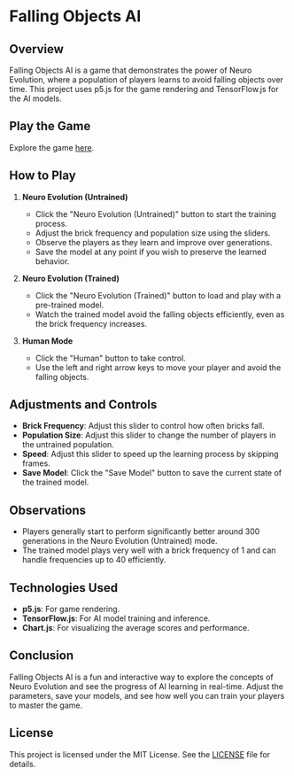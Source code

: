 # Falling Objects AI

## Overview

Falling Objects AI is a game that demonstrates the power of Neuro Evolution, where a population of players learns to avoid falling objects over time. This project uses p5.js for the game rendering and TensorFlow.js for the AI models.

## Play the Game

Explore the game [here](https://harivardhanr.github.io/falling-objects-ai/).

## How to Play

1. **Neuro Evolution (Untrained)**

   - Click the "Neuro Evolution (Untrained)" button to start the training process.
   - Adjust the brick frequency and population size using the sliders.
   - Observe the players as they learn and improve over generations.
   - Save the model at any point if you wish to preserve the learned behavior.

2. **Neuro Evolution (Trained)**

   - Click the "Neuro Evolution (Trained)" button to load and play with a pre-trained model.
   - Watch the trained model avoid the falling objects efficiently, even as the brick frequency increases.

3. **Human Mode**
   - Click the "Human" button to take control.
   - Use the left and right arrow keys to move your player and avoid the falling objects.

## Adjustments and Controls

- **Brick Frequency**: Adjust this slider to control how often bricks fall.
- **Population Size**: Adjust this slider to change the number of players in the untrained population.
- **Speed**: Adjust this slider to speed up the learning process by skipping frames.
- **Save Model**: Click the "Save Model" button to save the current state of the trained model.

## Observations

- Players generally start to perform significantly better around 300 generations in the Neuro Evolution (Untrained) mode.
- The trained model plays very well with a brick frequency of 1 and can handle frequencies up to 40 efficiently.

## Technologies Used

- **p5.js**: For game rendering.
- **TensorFlow.js**: For AI model training and inference.
- **Chart.js**: For visualizing the average scores and performance.

## Conclusion

Falling Objects AI is a fun and interactive way to explore the concepts of Neuro Evolution and see the progress of AI learning in real-time. Adjust the parameters, save your models, and see how well you can train your players to master the game.

## License

This project is licensed under the MIT License. See the [LICENSE](LICENSE) file for details.
